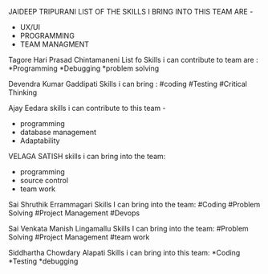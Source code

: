 
JAIDEEP TRIPURANI
LIST OF THE SKILLS I BRING INTO THIS TEAM ARE - 
- UX/UI 
- PROGRAMMING
- TEAM MANAGMENT

Tagore Hari Prasad Chintamaneni
List fo Skills i can contribute to team are :
*Programming
*Debugging
*problem solving

Devendra Kumar Gaddipati
Skills i can bring :
#coding
#Testing
#Critical Thinking

Ajay Eedara
skills i can contribute to this team -
- programming
- database management
- Adaptability

VELAGA SATISH 
skills i can bring into the team:
* programming
* source control
* team work

Sai Shruthik Errammagari
Skills I can bring into the team:
#Coding
#Problem Solving
#Project Management
#Devops

Sai Venkata Manish Lingamallu 
Skills I can bring into the team:
#Problem Solving
#Project Management
#team work

Siddhartha Chowdary Alapati
Skills i can bring into this team:
*Coding
*Testing
*debugging



